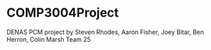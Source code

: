 # COMP3004Project
DENAS PCM project by Steven Rhodes, Aaron Fisher, Joey Bitar, Ben Herron, Colin Marsh
Team 25
